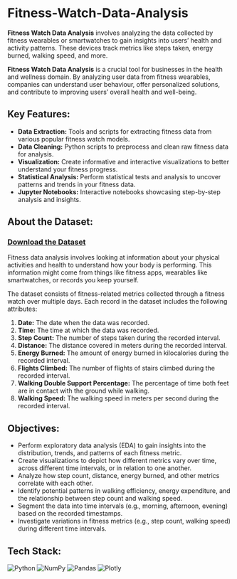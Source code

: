 # Fitness-Watch-Data-Analysis
**Fitness Watch Data Analysis** involves analyzing the data collected by fitness wearables or smartwatches to gain insights into users’ health and activity patterns. These devices track metrics like steps taken, energy burned, walking speed, and more.

**Fitness Watch Data Analysis** is a crucial tool for businesses in the health and wellness domain. By analyzing user data from fitness wearables, companies can understand user behaviour, offer personalized solutions, and contribute to improving users’ overall health and well-being.

## Key Features:

- **Data Extraction:** Tools and scripts for extracting fitness data from various popular fitness watch models.
- **Data Cleaning:** Python scripts to preprocess and clean raw fitness data for analysis.
- **Visualization:** Create informative and interactive visualizations to better understand your fitness progress.
- **Statistical Analysis:** Perform statistical tests and analysis to uncover patterns and trends in your fitness data.
- **Jupyter Notebooks:** Interactive notebooks showcasing step-by-step analysis and insights.

## About the Dataset: 

### [Download the Dataset](https://statso.io/fitness-data-analysis-case-study/)

Fitness data analysis involves looking at information about your physical activities and health to understand how your body is performing. This information might come from things like fitness apps, wearables like smartwatches, or records you keep yourself.

The dataset consists of fitness-related metrics collected through a fitness watch over multiple days. Each record in the dataset includes the following attributes:

1. **Date:** The date when the data was recorded.
2. **Time:** The time at which the data was recorded.
3. **Step Count:** The number of steps taken during the recorded interval.
4. **Distance:** The distance covered in meters during the recorded interval.
5. **Energy Burned:** The amount of energy burned in kilocalories during the recorded interval.
6. **Flights Climbed:** The number of flights of stairs climbed during the recorded interval.
7. **Walking Double Support Percentage:** The percentage of time both feet are in contact with the ground while walking.
8. **Walking Speed:** The walking speed in meters per second during the recorded interval.

## Objectives:

- Perform exploratory data analysis (EDA) to gain insights into the distribution, trends, and patterns of each fitness metric.
- Create visualizations to depict how different metrics vary over time, across different time intervals, or in relation to one another.
- Analyze how step count, distance, energy burned, and other metrics correlate with each other.
- Identify potential patterns in walking efficiency, energy expenditure, and the relationship between step count and walking speed.
- Segment the data into time intervals (e.g., morning, afternoon, evening) based on the recorded timestamps.
- Investigate variations in fitness metrics (e.g., step count, walking speed) during different time intervals.

## Tech Stack:
![Python](https://img.shields.io/badge/python-3670A0?style=for-the-badge&logo=python&logoColor=ffdd54) 
![NumPy](https://img.shields.io/badge/numpy-%23013243.svg?style=for-the-badge&logo=numpy&logoColor=white) 
![Pandas](https://img.shields.io/badge/pandas-%23150458.svg?style=for-the-badge&logo=pandas&logoColor=white) 
![Plotly](https://img.shields.io/badge/Plotly-%233F4F75.svg?style=for-the-badge&logo=plotly&logoColor=white)

